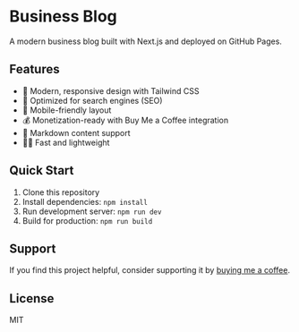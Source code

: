 # Business Blog

A modern business blog built with Next.js and deployed on GitHub Pages.

## Features

- 🎨 Modern, responsive design with Tailwind CSS
- 🚀 Optimized for search engines (SEO)
- 📱 Mobile-friendly layout
- 💰 Monetization-ready with Buy Me a Coffee integration
- 📝 Markdown content support
- 🏃‍♂️ Fast and lightweight

## Quick Start

1. Clone this repository
2. Install dependencies: `npm install`
3. Run development server: `npm run dev`
4. Build for production: `npm run build`

## Support

If you find this project helpful, consider supporting it by [buying me a coffee](https://www.buymeacoffee.com/happyvibess).

## License

MIT

